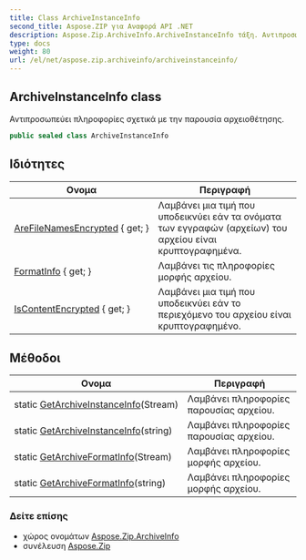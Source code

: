 ```yaml
---
title: Class ArchiveInstanceInfo
second_title: Aspose.ZIP για Αναφορά API .NET
description: Aspose.Zip.ArchiveInfo.ArchiveInstanceInfo τάξη. Αντιπροσωπεύει πληροφορίες σχετικά με την παρουσία αρχειοθέτησης.
type: docs
weight: 80
url: /el/net/aspose.zip.archiveinfo/archiveinstanceinfo/
---
```

## ArchiveInstanceInfo class

Αντιπροσωπεύει πληροφορίες σχετικά με την παρουσία αρχειοθέτησης.

```csharp
public sealed class ArchiveInstanceInfo
```

## Ιδιότητες

| Ονομα | Περιγραφή |
| --- | --- |
| [AreFileNamesEncrypted](../../aspose.zip.archiveinfo/archiveinstanceinfo/arefilenamesencrypted/) { get; } | Λαμβάνει μια τιμή που υποδεικνύει εάν τα ονόματα των εγγραφών (αρχείων) του αρχείου είναι κρυπτογραφημένα. |
| [FormatInfo](../../aspose.zip.archiveinfo/archiveinstanceinfo/formatinfo/) { get; } | Λαμβάνει τις πληροφορίες μορφής αρχείου. |
| [IsContentEncrypted](../../aspose.zip.archiveinfo/archiveinstanceinfo/iscontentencrypted/) { get; } | Λαμβάνει μια τιμή που υποδεικνύει εάν το περιεχόμενο του αρχείου είναι κρυπτογραφημένο. |

## Μέθοδοι

| Ονομα | Περιγραφή |
| --- | --- |
| static [GetArchiveInstanceInfo](../../aspose.zip.archiveinfo/archiveinstanceinfo/getarchiveinstanceinfo/#getarchiveinstanceinfo)(Stream) | Λαμβάνει πληροφορίες παρουσίας αρχείου. |
| static [GetArchiveInstanceInfo](../../aspose.zip.archiveinfo/archiveinstanceinfo/getarchiveinstanceinfo/#getarchiveinstanceinfo_1)(string) | Λαμβάνει πληροφορίες παρουσίας αρχείου. |
| static [GetArchiveFormatInfo](../../aspose.zip.archiveinfo/archiveinstanceinfo/getarchiveformatinfo/#getarchiveformatinfo)(Stream) | Λαμβάνει πληροφορίες μορφής αρχείου. |
| static [GetArchiveFormatInfo](../../aspose.zip.archiveinfo/archiveinstanceinfo/getarchiveformatinfo/#getarchiveformatinfo_1)(string) | Λαμβάνει πληροφορίες μορφής αρχείου. |

### Δείτε επίσης

* χώρος ονομάτων [Aspose.Zip.ArchiveInfo](../../aspose.zip.archiveinfo/)
* συνέλευση [Aspose.Zip](../../)


